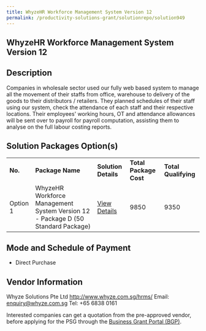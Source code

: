 ```yaml
---
title: WhyzeHR Workforce Management System Version 12
permalink: /productivity-solutions-grant/solutionrepo/solution949
---
```


## WhyzeHR Workforce Management System Version 12

## Description

Companies in wholesale sector used our fully web based system to manage all the movement of their staffs from office, warehouse to delivery of the goods to their distributors / retailers. They planned schedules of their staff using our system, check the attendance of each staff and their respective locations. Their employees' working hours, OT and attendance allowances will be sent over to payroll for payroll computation, assisting them to analyse on the full labour costing reports.


## Solution Packages Option(s)

<table>
<tr>
<td><b>No.</b></td>
<td><b>Package Name</b></td>
<td><b>Solution Details</b></td>
<td><b>Total Package Cost</b></td>
<td><b>Total Qualifying</b></td>
</tr>
<tr>
<td>Option 1</td>
<td>WhyzeHR Workforce Management System Version 12 - Package D (50 Standard Package)</td>
<td><a href='https://www.gobusiness.gov.sg/images/psg/Whyze_Solutions_20200094_Annex_3_20200625143720_Part_4.pdf'>View Details</a></td>
<td>9850</td>
<td>9350</td>
</tr>
</table>

## Mode and Schedule of Payment

 - Direct Purchase

## Vendor Information

 Whyze Solutions Pte Ltd
http://www.whyze.com.sg/hrms/
Email: enquiry@whyze.com.sg
Tel: +65 6838 0161

Interested companies can get a quotation from the pre-approved vendor, before applying for the PSG through the <a href='https://www.businessgrants.gov.sg/'>Business Grant Portal (BGP)</a>.
<script src="/jquery/resize-tables.js"></script>
